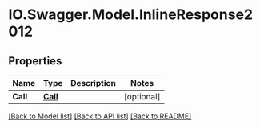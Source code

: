 # IO.Swagger.Model.InlineResponse2012
## Properties

Name | Type | Description | Notes
------------ | ------------- | ------------- | -------------
**Call** | [**Call**](Call.md) |  | [optional] 

[[Back to Model list]](../README.md#documentation-for-models) [[Back to API list]](../README.md#documentation-for-api-endpoints) [[Back to README]](../README.md)

